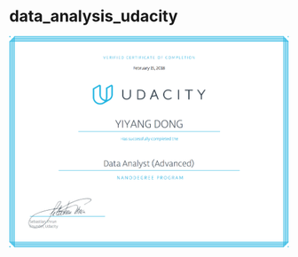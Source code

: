# data_analysis_udacity

![](https://github.com/yiyangd/data_analysis_udacity/blob/master/nd002-cn-advanced.jpg)
